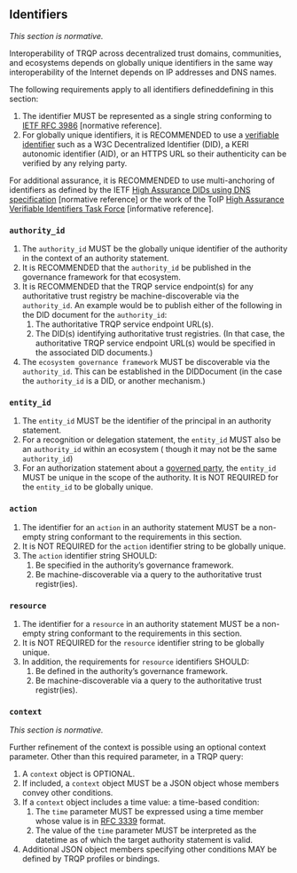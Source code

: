 ## Identifiers

*This section is normative.*

Interoperability of TRQP across decentralized trust domains, communities, and ecosystems depends on globally unique identifiers in the same way interoperability of the Internet depends on IP addresses and DNS names.

The following requirements apply to all identifiers defineddefining in this section:

1. The identifier MUST be represented as a single string conforming to [IETF RFC 3986](https://datatracker.ietf.org/doc/html/rfc3986) \[normative reference\].  
2. For globally unique identifiers, it is RECOMMENDED to use a [verifiable identifier](https://glossary.trustoverip.org/#term:verifiable-identifier) such as a W3C Decentralized Identifier (DID), a KERI autonomic identifier (AID), or an HTTPS URL so their authenticity can be verified by any relying party.

For additional assurance, it is RECOMMENDED to use multi-anchoring of identifiers as defined by the IETF [High Assurance DIDs using DNS specification](https://www.ietf.org/archive/id/draft-carter-high-assurance-dids-with-dns-03.html) \[normative reference\] or the work of the ToIP [High Assurance Verifiable Identifiers Task Force](https://lf-toip.atlassian.net/wiki/spaces/HOME/pages/32473104/High+Assurance+VID+Task+Force+HAVID?atlOrigin=eyJpIjoiMWJkOTU4MjI5NTdhNGU0ZTlhMmI3MGRlNWYwNmVmMGQiLCJwIjoiYyJ9) \[informative reference\].

### `authority_id`

1. The `authority_id` MUST be the globally unique identifier of the authority in the context of an authority statement.  
2. It is RECOMMENDED that the `authority_id` be published in the governance framework for that ecosystem.  
3. It is RECOMMENDED that the TRQP service endpoint(s) for any authoritative trust registry be machine-discoverable via the `authority_id`. An example would be to publish either of the following in the DID document for the `authority_id`:   
   1. The authoritative TRQP service endpoint URL(s).  
   2. The DID(s) identifying authoritative trust registries. (In that case, the authoritative TRQP service endpoint URL(s) would be specified in the associated DID documents.)
4. The `ecosystem governance framework` MUST be discoverable via the `authority_id`. This can be established in the DIDDocument (in the case the `authority_id` is a DID, or another mechanism.)

### `entity_id`

1. The `entity_id` MUST be the identifier of the principal in an authority statement.  
2. For a recognition or delegation statement, the `entity_id` MUST also be an `authority_id` within an ecosystem ( though it may not be the same `authority_id`)
3. For an authorization statement about a [governed party](https://glossary.trustoverip.org/#term:governed-party), the `entity_id` MUST be unique in the scope of the authority. It is NOT REQUIRED for the `entity_id` to be globally unique.

### `action`

1. The identifier for an `action` in an authority statement MUST be a non-empty string conformant to the requirements in this section.  
2. It is NOT REQUIRED for the `action` identifier string to be globally unique.  
3. The `action` identifier string SHOULD:  
   1. Be specified in the authority’s governance framework.  
   2. Be machine-discoverable via a query to the authoritative trust registr(ies).

### `resource`

1. The identifier for a `resource` in an authority statement MUST be a non-empty string conformant to the requirements in this section.  
2. It is NOT REQUIRED for the `resource` identifier string to be globally unique.  
3. In addition, the requirements for `resource` identifiers SHOULD:  
   1. Be defined in the authority’s governance framework.  
   2. Be machine-discoverable via a query to the authoritative trust registr(ies).

### `context` 

*This section is normative.*

Further refinement of the context is possible using an optional context parameter. Other than this required parameter, in a TRQP query:

1. A `context` object is OPTIONAL.  
2. If included, a `context` object MUST be a JSON object whose members convey other conditions.   
3. If a `context` object includes a time value: a time-based condition:  
   1. The `time` parameter MUST be expressed using a time member whose value is in [RFC 3339](https://trustoverip.github.io/tswg-trust-registry-protocol/%7B%7BRFC3339%7D%7D) format.  
   2. The value of the `time` parameter MUST be interpreted as the datetime as of which the target authority statement is valid.  
4. Additional JSON object members specifying other conditions MAY be defined by TRQP profiles or bindings.
